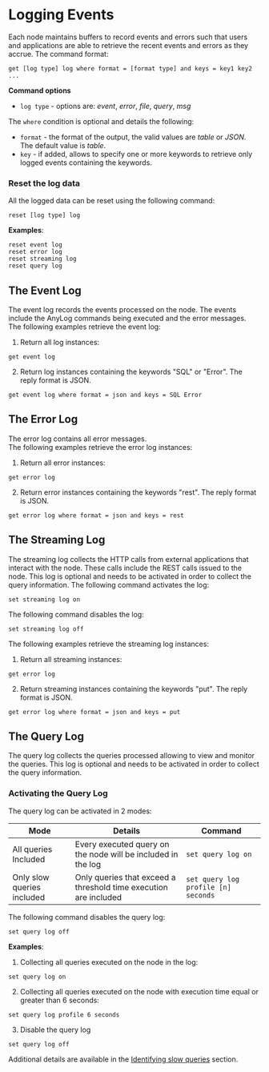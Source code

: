 # Logging Events

Each node maintains buffers to record events and errors such that users and applications are able to retrieve the recent 
events and errors as they accrue. The command format: 
```anylog
get [log type] log where format = [format type] and keys = key1 key2 ...
```

**Command options**
* `log type` - options are: _event_, _error_, _file_, _query_, _msg_

The `where` condition is optional and details the following:
* `format` - the format of the output, the valid values are _table_ or _JSON_. The default value is _table_.
* `key` - if added, allows to specify one or more keywords to retrieve only logged events containing the keywords.  

### Reset the log data
All the logged data can be reset using the following command:

```anylog
reset [log type] log
```

**Examples**:
```anylog
reset event log
reset error log
reset streaming log
reset query log
```


## The Event Log

The event log records the events processed on the node. The events include the AnyLog commands being executed and the error 
messages. The following examples retrieve the event log:
1. Return all log instances:
```anylog
get event log
```
2. Return log instances containing the keywords "SQL" or "Error". The reply format is JSON.
```anylog
get event log where format = json and keys = SQL Error
```

## The Error Log

The error log contains all error messages.  
The following examples retrieve the error log instances:  
1. Return all error instances:
```anylog
get error log
```
2. Return error instances containing the keywords "rest". The reply format is JSON.
```anylog
get error log where format = json and keys = rest
```

## The Streaming Log

The streaming log collects the HTTP calls from external applications that interact with the node. These calls include the 
REST calls issued to the node. This log is optional and needs to be activated in order to collect the query information.
The following command activates the log:
```anylog
set streaming log on
```

The following command disables the log:
```anylog
set streaming log off
```

The following examples retrieve the streaming log instances:  
1. Return all streaming instances:
```anylog
get error log
```
2. Return streaming instances containing the keywords "put". The reply format is JSON.
```anylog
get error log where format = json and keys = put
```

## The Query Log

The query log collects the queries processed allowing to view and monitor the queries. This log is optional and needs to 
be activated in order to collect the query information.  

### Activating the Query Log
The query log can be activated in 2 modes:

| Mode |   Details    |  Command  |
| ------------------------------------ | ------------| ----|
| All queries Included | Every executed query on the node will be included in the log | `set query log on` |
| Only slow queries included | Only queries that exceed a threshold time execution are included  | `set query log profile [n] seconds` |

The following command disables the query log:
```anylog
set query log off
```

**Examples**:
1. Collecting all queries executed on the node in the log:
```anylog
set query log on
```
2. Collecting all queries executed on the node with execution time equal or greater than 6 seconds:
```anylog
set query log profile 6 seconds
```

3. Disable the query log
```anylog
set query log off
```
Additional details are available in the [Identifying slow queries](profiling%20and%20monitoring%20queries.md#identifying-slow-queries) section. 

